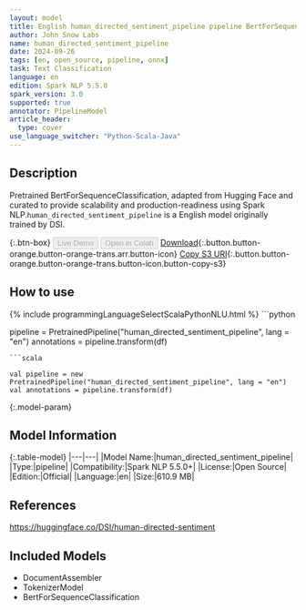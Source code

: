 ```yaml
---
layout: model
title: English human_directed_sentiment_pipeline pipeline BertForSequenceClassification from DSI
author: John Snow Labs
name: human_directed_sentiment_pipeline
date: 2024-09-26
tags: [en, open_source, pipeline, onnx]
task: Text Classification
language: en
edition: Spark NLP 5.5.0
spark_version: 3.0
supported: true
annotator: PipelineModel
article_header:
  type: cover
use_language_switcher: "Python-Scala-Java"
---
```


## Description

Pretrained BertForSequenceClassification, adapted from Hugging Face and curated to provide scalability and production-readiness using Spark NLP.`human_directed_sentiment_pipeline` is a English model originally trained by DSI.

{:.btn-box}
<button class="button button-orange" disabled>Live Demo</button>
<button class="button button-orange" disabled>Open in Colab</button>
[Download](https://s3.amazonaws.com/auxdata.johnsnowlabs.com/public/models/human_directed_sentiment_pipeline_en_5.5.0_3.0_1727366362693.zip){:.button.button-orange.button-orange-trans.arr.button-icon}
[Copy S3 URI](s3://auxdata.johnsnowlabs.com/public/models/human_directed_sentiment_pipeline_en_5.5.0_3.0_1727366362693.zip){:.button.button-orange.button-orange-trans.button-icon.button-copy-s3}

## How to use



<div class="tabs-box" markdown="1">
{% include programmingLanguageSelectScalaPythonNLU.html %}
```python

pipeline = PretrainedPipeline("human_directed_sentiment_pipeline", lang = "en")
annotations =  pipeline.transform(df)   

```
```scala

val pipeline = new PretrainedPipeline("human_directed_sentiment_pipeline", lang = "en")
val annotations = pipeline.transform(df)

```
</div>

{:.model-param}
## Model Information

{:.table-model}
|---|---|
|Model Name:|human_directed_sentiment_pipeline|
|Type:|pipeline|
|Compatibility:|Spark NLP 5.5.0+|
|License:|Open Source|
|Edition:|Official|
|Language:|en|
|Size:|610.9 MB|

## References

https://huggingface.co/DSI/human-directed-sentiment

## Included Models

- DocumentAssembler
- TokenizerModel
- BertForSequenceClassification